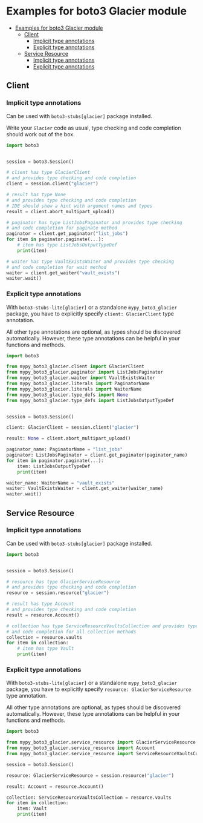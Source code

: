<a id="examples-for-boto3-glacier-module"></a>

# Examples for boto3 Glacier module

- [Examples for boto3 Glacier module](#examples-for-boto3-glacier-module)
  - [Client](#client)
    - [Implicit type annotations](#implicit-type-annotations)
    - [Explicit type annotations](#explicit-type-annotations)
  - [Service Resource](#service-resource)
    - [Implicit type annotations](#implicit-type-annotations)
    - [Explicit type annotations](#explicit-type-annotations)

<a id="client"></a>

## Client

<a id="implicit-type-annotations"></a>

### Implicit type annotations

Can be used with `boto3-stubs[glacier]` package installed.

Write your `Glacier` code as usual, type checking and code completion should
work out of the box.

```python
import boto3


session = boto3.Session()

# client has type GlacierClient
# and provides type checking and code completion
client = session.client("glacier")

# result has type None
# and provides type checking and code completion
# IDE should show a hint with argument names and types
result = client.abort_multipart_upload()

# paginator has type ListJobsPaginator and provides type checking
# and code completion for paginate method
paginator = client.get_paginator("list_jobs")
for item in paginator.paginate(...):
    # item has type ListJobsOutputTypeDef
    print(item)

# waiter has type VaultExistsWaiter and provides type checking
# and code completion for wait method
waiter = client.get_waiter("vault_exists")
waiter.wait()
```

<a id="explicit-type-annotations"></a>

### Explicit type annotations

With `boto3-stubs-lite[glacier]` or a standalone `mypy_boto3_glacier` package,
you have to explicitly specify `client: GlacierClient` type annotation.

All other type annotations are optional, as types should be discovered
automatically. However, these type annotations can be helpful in your functions
and methods.

```python
import boto3

from mypy_boto3_glacier.client import GlacierClient
from mypy_boto3_glacier.paginator import ListJobsPaginator
from mypy_boto3_glacier.waiter import VaultExistsWaiter
from mypy_boto3_glacier.literals import PaginatorName
from mypy_boto3_glacier.literals import WaiterName
from mypy_boto3_glacier.type_defs import None
from mypy_boto3_glacier.type_defs import ListJobsOutputTypeDef


session = boto3.Session()

client: GlacierClient = session.client("glacier")

result: None = client.abort_multipart_upload()

paginator_name: PaginatorName = "list_jobs"
paginator: ListJobsPaginator = client.get_paginator(paginator_name)
for item in paginator.paginate(...):
    item: ListJobsOutputTypeDef
    print(item)

waiter_name: WaiterName = "vault_exists"
waiter: VaultExistsWaiter = client.get_waiter(waiter_name)
waiter.wait()
```

<a id="service-resource"></a>

## Service Resource

<a id="implicit-type-annotations"></a>

### Implicit type annotations

Can be used with `boto3-stubs[glacier]` package installed.

```python
import boto3


session = boto3.Session()

# resource has type GlacierServiceResource
# and provides type checking and code completion
resource = session.resource("glacier")

# result has type Account
# and provides type checking and code completion
result = resource.Account()

# collection has type ServiceResourceVaultsCollection and provides type checking
# and code completion for all collection methods
collection = resource.vaults
for item in collection:
    # item has type Vault
    print(item)
```

<a id="explicit-type-annotations"></a>

### Explicit type annotations

With `boto3-stubs-lite[glacier]` or a standalone `mypy_boto3_glacier` package,
you have to explicitly specify `resource: GlacierServiceResource` type
annotation.

All other type annotations are optional, as types should be discovered
automatically. However, these type annotations can be helpful in your functions
and methods.

```python
import boto3

from mypy_boto3_glacier.service_resource import GlacierServiceResource
from mypy_boto3_glacier.service_resource import Account
from mypy_boto3_glacier.service_resource import ServiceResourceVaultsCollection, Vault

session = boto3.Session()

resource: GlacierServiceResource = session.resource("glacier")

result: Account = resource.Account()

collection: ServiceResourceVaultsCollection = resource.vaults
for item in collection:
    item: Vault
    print(item)
```
